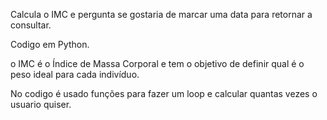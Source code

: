 Calcula o IMC e pergunta se gostaria de marcar uma data para retornar a consultar.

Codigo em Python.

o IMC é o Índice de Massa Corporal e tem o objetivo de definir qual é o peso ideal para cada indivíduo.

No codigo é usado funções para fazer um loop e calcular quantas vezes o usuario quiser.
